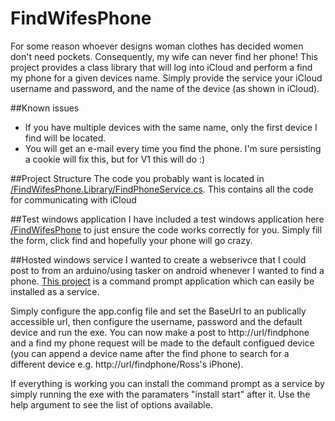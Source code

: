 # FindWifesPhone
For some reason whoever designs woman clothes has decided women don't need pockets. Consequently, my wife can never find her phone!
This project provides a class library that will log into iCloud and perform a find my phone for a given devices name. Simply provide the service your iCloud username and password, and the name of the device (as shown in iCloud). 

##Known issues
* If you have multiple devices with the same name, only the first device I find will be located.
* You will get an e-mail every time you find the phone. I'm sure persisting a cookie will fix this, but for V1 this will do :)

##Project Structure
The code you probably want is located in [/FindWifesPhone.Library/FindPhoneService.cs](/FindWifesPhone.Library/FindPhoneService.cs). This contains all the code for communicating with iCloud

##Test windows application
I have included a test windows application here [/FindWifesPhone](/FindWifesPhone) to just ensure the code works correctly for you. Simply fill the form, click find and hopefully your phone will go crazy.

##Hosted windows service
I wanted to create a webserivce that I could post to from an arduino/using tasker on android whenever I wanted to find a phone. [This project](/FindWifePhoneHost) is a command prompt application which can easily be installed as a service.

Simply configure the app.config file and set the BaseUrl to an publically accessible url, then configure the username, password and the default device and run the exe. You can now make a post to http://url/findphone and a find my phone request will be made to the default configued device (you can append a device name after the find phone to search for a different device e.g. http://url/findphone/Ross's iPhone).

If everything is working you can install the command prompt as a service by simply running the exe with the paramaters "install start" after it. Use the help argument to see the list of options available.

